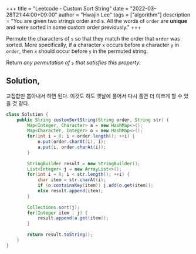 +++
title = "Leetcode - Custom Sort String"
date = "2022-03-28T21:44:00+09:00"
author = "Hwajin Lee"
tags = ["algorithm"]
description = "You are given two strings order and s. All the words of `order` are **unique** and were sorted in some custom order previously."
+++

Permute the characters of `s` so that they match the order that `order` was sorted. More specifically, if a character `x` occurs before a character `y` in `order`, then `x` should occur before `y` in the permuted string.

Return *any permutation of* `s` *that satisfies this property*.



## Solution,

교집합만 뽑아내서 하면 된다. 이것도 하도 옛날에 풀어서 다시 풀면 더 이쁘게 할 수 있을 것 같다.

```java
class Solution {
    public String customSortString(String order, String str) {
        Map<Integer, Character> a = new HashMap<>();
        Map<Character, Integer> o = new HashMap<>();
        for(int i = 0; i < order.length(); ++i) {
            o.put(order.charAt(i), i);
            a.put(i, order.charAt(i));
        }
        
        StringBuilder result = new StringBuilder();
        List<Integer> j = new ArrayList<>();
        for(int i = 0; i < str.length(); ++i) {
            char item = str.charAt(i);
            if (o.containsKey(item)) j.add(o.get(item));
            else result.append(item);
        }
        
        Collections.sort(j);
        for(Integer item : j) {
            result.append(a.get(item));
        }
        
        return result.toString();
    }
}
```
